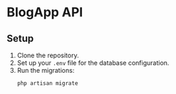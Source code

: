 # BlogApp API

## Setup

1. Clone the repository.
2. Set up your `.env` file for the database configuration.
3. Run the migrations:
   ```bash
   php artisan migrate
